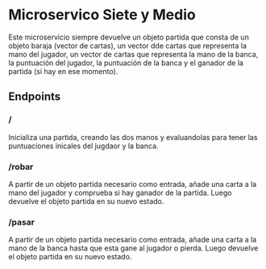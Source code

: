 # Microservico Siete y Medio

Este microservicio siempre devuelve un objeto partida que consta de un objeto baraja (vector de cartas), un vector dde cartas que representa la mano del jugador, un vector de cartas que representa la mano de la banca, la puntuación del jugador, la puntuación de la banca y el ganador de la partida (si hay en ese momento).


## Endpoints
### /
Inicializa una partida, creando las dos manos y evaluandolas para tener las puntuaciones inicales del jugdaor y la banca.
### /robar
A partir de un objeto partida necesario como entrada, añade una carta a la mano del jugador y comprueba si hay ganador de la partida. Luego devuelve el objeto partida en su nuevo estado.
### /pasar
A partir de un objeto partida necesario como entrada, añade una carta a la mano de la banca hasta que esta gane al jugador o pierda. Luego devuelve el objeto partida en su nuevo estado.
